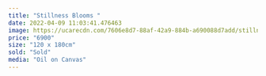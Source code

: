 ```yaml
---
title: "Stillness Blooms "
date: 2022-04-09 11:03:41.476463
image: https://ucarecdn.com/7606e8d7-88af-42a9-884b-a690088d7add/stillness-blooms.jpg
price: "6900"
size: "120 x 180cm"
sold: "Sold"
media: "Oil on Canvas"
---
```


